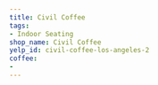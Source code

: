 ```yaml
---
title: Civil Coffee
tags:
- Indoor Seating
shop_name: Civil Coffee
yelp_id: civil-coffee-los-angeles-2
coffee:
- 
---
```


